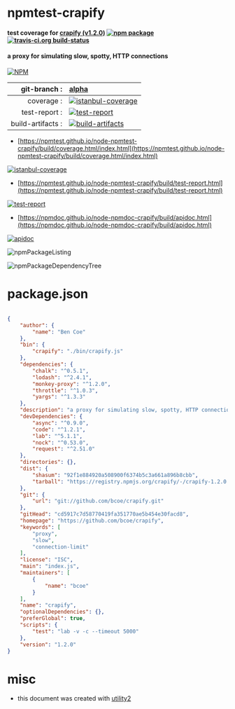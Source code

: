 # npmtest-crapify

#### test coverage for  [crapify (v1.2.0)](https://github.com/bcoe/crapify)  [![npm package](https://img.shields.io/npm/v/npmtest-crapify.svg?style=flat-square)](https://www.npmjs.org/package/npmtest-crapify) [![travis-ci.org build-status](https://api.travis-ci.org/npmtest/node-npmtest-crapify.svg)](https://travis-ci.org/npmtest/node-npmtest-crapify)

#### a proxy for simulating slow, spotty, HTTP connections

[![NPM](https://nodei.co/npm/crapify.png?downloads=true&downloadRank=true&stars=true)](https://www.npmjs.com/package/crapify)

| git-branch : | [alpha](https://github.com/npmtest/node-npmtest-crapify/tree/alpha)|
|--:|:--|
| coverage : | [![istanbul-coverage](https://npmtest.github.io/node-npmtest-crapify/build/coverage.badge.svg)](https://npmtest.github.io/node-npmtest-crapify/build/coverage.html/index.html)|
| test-report : | [![test-report](https://npmtest.github.io/node-npmtest-crapify/build/test-report.badge.svg)](https://npmtest.github.io/node-npmtest-crapify/build/test-report.html)|
| build-artifacts : | [![build-artifacts](https://npmtest.github.io/node-npmtest-crapify/glyphicons_144_folder_open.png)](https://github.com/npmtest/node-npmtest-crapify/tree/gh-pages/build)|

- [https://npmtest.github.io/node-npmtest-crapify/build/coverage.html/index.html](https://npmtest.github.io/node-npmtest-crapify/build/coverage.html/index.html)

[![istanbul-coverage](https://npmtest.github.io/node-npmtest-crapify/build/screenCapture.buildCi.browser.%252Ftmp%252Fbuild%252Fcoverage.lib.html.png)](https://npmtest.github.io/node-npmtest-crapify/build/coverage.html/index.html)

- [https://npmtest.github.io/node-npmtest-crapify/build/test-report.html](https://npmtest.github.io/node-npmtest-crapify/build/test-report.html)

[![test-report](https://npmtest.github.io/node-npmtest-crapify/build/screenCapture.buildCi.browser.%252Ftmp%252Fbuild%252Ftest-report.html.png)](https://npmtest.github.io/node-npmtest-crapify/build/test-report.html)

- [https://npmdoc.github.io/node-npmdoc-crapify/build/apidoc.html](https://npmdoc.github.io/node-npmdoc-crapify/build/apidoc.html)

[![apidoc](https://npmdoc.github.io/node-npmdoc-crapify/build/screenCapture.buildCi.browser.%252Ftmp%252Fbuild%252Fapidoc.html.png)](https://npmdoc.github.io/node-npmdoc-crapify/build/apidoc.html)

![npmPackageListing](https://npmtest.github.io/node-npmtest-crapify/build/screenCapture.npmPackageListing.svg)

![npmPackageDependencyTree](https://npmtest.github.io/node-npmtest-crapify/build/screenCapture.npmPackageDependencyTree.svg)



# package.json

```json

{
    "author": {
        "name": "Ben Coe"
    },
    "bin": {
        "crapify": "./bin/crapify.js"
    },
    "dependencies": {
        "chalk": "^0.5.1",
        "lodash": "^2.4.1",
        "monkey-proxy": "^1.2.0",
        "throttle": "^1.0.3",
        "yargs": "^1.3.3"
    },
    "description": "a proxy for simulating slow, spotty, HTTP connections",
    "devDependencies": {
        "async": "^0.9.0",
        "code": "^1.2.1",
        "lab": "^5.1.1",
        "nock": "^0.53.0",
        "request": "^2.51.0"
    },
    "directories": {},
    "dist": {
        "shasum": "92f1e884920a508900f6374b5c3a661a896b8cbb",
        "tarball": "https://registry.npmjs.org/crapify/-/crapify-1.2.0.tgz"
    },
    "git": {
        "url": "git://github.com/bcoe/crapify.git"
    },
    "gitHead": "cd5917c7d58770419fa351770ae5b454e30facd8",
    "homepage": "https://github.com/bcoe/crapify",
    "keywords": [
        "proxy",
        "slow",
        "connection-limit"
    ],
    "license": "ISC",
    "main": "index.js",
    "maintainers": [
        {
            "name": "bcoe"
        }
    ],
    "name": "crapify",
    "optionalDependencies": {},
    "preferGlobal": true,
    "scripts": {
        "test": "lab -v -c --timeout 5000"
    },
    "version": "1.2.0"
}
```



# misc
- this document was created with [utility2](https://github.com/kaizhu256/node-utility2)
